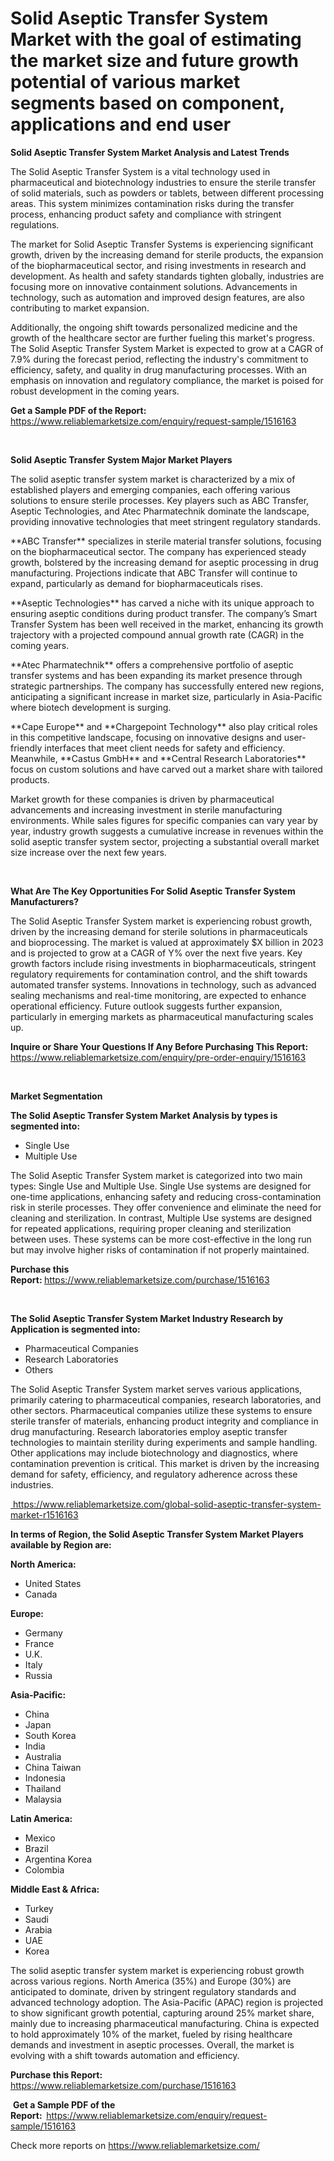 <p><h1>Solid Aseptic Transfer System Market with the goal of estimating the market size and future growth potential of various market segments based on component, applications and end user</h1></p><p><strong>Solid Aseptic Transfer System Market Analysis and Latest Trends</strong></p>
<p><p>The Solid Aseptic Transfer System is a vital technology used in pharmaceutical and biotechnology industries to ensure the sterile transfer of solid materials, such as powders or tablets, between different processing areas. This system minimizes contamination risks during the transfer process, enhancing product safety and compliance with stringent regulations. </p><p>The market for Solid Aseptic Transfer Systems is experiencing significant growth, driven by the increasing demand for sterile products, the expansion of the biopharmaceutical sector, and rising investments in research and development. As health and safety standards tighten globally, industries are focusing more on innovative containment solutions. Advancements in technology, such as automation and improved design features, are also contributing to market expansion. </p><p>Additionally, the ongoing shift towards personalized medicine and the growth of the healthcare sector are further fueling this market's progress. The Solid Aseptic Transfer System Market is expected to grow at a CAGR of 7.9% during the forecast period, reflecting the industry's commitment to efficiency, safety, and quality in drug manufacturing processes. With an emphasis on innovation and regulatory compliance, the market is poised for robust development in the coming years.</p></p>
<p><strong>Get a Sample PDF of the Report:&nbsp;</strong> <a href="https://www.reliablemarketsize.com/enquiry/request-sample/1516163?utm_campaign=2773&utm_medium=2&utm_source=Github&utm_content=ia&utm_term=29032025&utm_id=solid-aseptic-transfer-system">https://www.reliablemarketsize.com/enquiry/request-sample/1516163</a></p>
<p>&nbsp;</p>
<p><strong>Solid Aseptic Transfer System Major Market Players</strong></p>
<p><p>The solid aseptic transfer system market is characterized by a mix of established players and emerging companies, each offering various solutions to ensure sterile processes. Key players such as ABC Transfer, Aseptic Technologies, and Atec Pharmatechnik dominate the landscape, providing innovative technologies that meet stringent regulatory standards.</p><p>**ABC Transfer** specializes in sterile material transfer solutions, focusing on the biopharmaceutical sector. The company has experienced steady growth, bolstered by the increasing demand for aseptic processing in drug manufacturing. Projections indicate that ABC Transfer will continue to expand, particularly as demand for biopharmaceuticals rises.</p><p>**Aseptic Technologies** has carved a niche with its unique approach to ensuring aseptic conditions during product transfer. The company’s Smart Transfer System has been well received in the market, enhancing its growth trajectory with a projected compound annual growth rate (CAGR) in the coming years.</p><p>**Atec Pharmatechnik** offers a comprehensive portfolio of aseptic transfer systems and has been expanding its market presence through strategic partnerships. The company has successfully entered new regions, anticipating a significant increase in market size, particularly in Asia-Pacific where biotech development is surging.</p><p>**Cape Europe** and **Chargepoint Technology** also play critical roles in this competitive landscape, focusing on innovative designs and user-friendly interfaces that meet client needs for safety and efficiency. Meanwhile, **Castus GmbH** and **Central Research Laboratories** focus on custom solutions and have carved out a market share with tailored products.</p><p>Market growth for these companies is driven by pharmaceutical advancements and increasing investment in sterile manufacturing environments. While sales figures for specific companies can vary year by year, industry growth suggests a cumulative increase in revenues within the solid aseptic transfer system sector, projecting a substantial overall market size increase over the next few years.</p></p>
<p>&nbsp;</p>
<p><strong>What Are The Key Opportunities For Solid Aseptic Transfer System Manufacturers?</strong></p>
<p><p>The Solid Aseptic Transfer System market is experiencing robust growth, driven by the increasing demand for sterile solutions in pharmaceuticals and bioprocessing. The market is valued at approximately $X billion in 2023 and is projected to grow at a CAGR of Y% over the next five years. Key growth factors include rising investments in biopharmaceuticals, stringent regulatory requirements for contamination control, and the shift towards automated transfer systems. Innovations in technology, such as advanced sealing mechanisms and real-time monitoring, are expected to enhance operational efficiency. Future outlook suggests further expansion, particularly in emerging markets as pharmaceutical manufacturing scales up.</p></p>
<p><strong>Inquire or Share Your Questions If Any Before Purchasing This Report:</strong> <a href="https://www.reliablemarketsize.com/enquiry/pre-order-enquiry/1516163?utm_campaign=2773&utm_medium=2&utm_source=Github&utm_content=ia&utm_term=29032025&utm_id=solid-aseptic-transfer-system">https://www.reliablemarketsize.com/enquiry/pre-order-enquiry/1516163</a></p>
<p>&nbsp;</p>
<p><strong>Market Segmentation</strong></p>
<p><strong>The Solid Aseptic Transfer System Market Analysis by types is segmented into:</strong></p>
<p><ul><li>Single Use</li><li>Multiple Use</li></ul></p>
<p><p>The Solid Aseptic Transfer System market is categorized into two main types: Single Use and Multiple Use. Single Use systems are designed for one-time applications, enhancing safety and reducing cross-contamination risk in sterile processes. They offer convenience and eliminate the need for cleaning and sterilization. In contrast, Multiple Use systems are designed for repeated applications, requiring proper cleaning and sterilization between uses. These systems can be more cost-effective in the long run but may involve higher risks of contamination if not properly maintained.</p></p>
<p><strong>Purchase this Report:&nbsp;</strong><a href="https://www.reliablemarketsize.com/purchase/1516163?utm_campaign=2773&utm_medium=2&utm_source=Github&utm_content=ia&utm_term=29032025&utm_id=solid-aseptic-transfer-system">https://www.reliablemarketsize.com/purchase/1516163</a></p>
<p>&nbsp;</p>
<p><strong>The Solid Aseptic Transfer System Market Industry Research by Application is segmented into:</strong></p>
<p><ul><li>Pharmaceutical Companies</li><li>Research Laboratories</li><li>Others</li></ul></p>
<p><p>The Solid Aseptic Transfer System market serves various applications, primarily catering to pharmaceutical companies, research laboratories, and other sectors. Pharmaceutical companies utilize these systems to ensure sterile transfer of materials, enhancing product integrity and compliance in drug manufacturing. Research laboratories employ aseptic transfer technologies to maintain sterility during experiments and sample handling. Other applications may include biotechnology and diagnostics, where contamination prevention is critical. This market is driven by the increasing demand for safety, efficiency, and regulatory adherence across these industries.</p></p>
<p><a href="https://www.reliablemarketsize.com/global-solid-aseptic-transfer-system-market-r1516163?utm_campaign=2773&utm_medium=2&utm_source=Github&utm_content=ia&utm_term=29032025&utm_id=solid-aseptic-transfer-system">&nbsp;https://www.reliablemarketsize.com/global-solid-aseptic-transfer-system-market-r1516163</a></p>
<p><strong>In terms of Region, the Solid Aseptic Transfer System Market Players available by Region are:</strong></p>
<p>
    <p> <strong> North America: </strong>
        <ul>
            <li>United States</li>
            <li>Canada</li>
        </ul>
        </p> 
    <p> <strong> Europe: </strong>
        <ul>
            <li>Germany</li>
            <li>France</li>
            <li>U.K.</li>
            <li>Italy</li>
            <li>Russia</li>
        </ul>
        </p> 
    <p> <strong> Asia-Pacific: </strong>
        <ul>
            <li>China</li>
            <li>Japan</li>
            <li>South Korea</li>
            <li>India</li>
            <li>Australia</li>
            <li>China Taiwan</li>
            <li>Indonesia</li>
            <li>Thailand</li>
            <li>Malaysia</li>
        </ul>
        </p> 
    <p> <strong> Latin America: </strong>
        <ul>
            <li>Mexico</li>
            <li>Brazil</li>
            <li>Argentina Korea</li>
            <li>Colombia</li>
        </ul>
        </p> 
    <p> <strong> Middle East & Africa: </strong>
        <ul>
            <li>Turkey</li>
            <li>Saudi</li>
            <li>Arabia</li>
            <li>UAE</li>
            <li>Korea</li>
        </ul>
    </p>
    </p>
<p><p>The solid aseptic transfer system market is experiencing robust growth across various regions. North America (35%) and Europe (30%) are anticipated to dominate, driven by stringent regulatory standards and advanced technology adoption. The Asia-Pacific (APAC) region is projected to show significant growth potential, capturing around 25% market share, mainly due to increasing pharmaceutical manufacturing. China is expected to hold approximately 10% of the market, fueled by rising healthcare demands and investment in aseptic processes. Overall, the market is evolving with a shift towards automation and efficiency.</p></p>
<p><strong>Purchase this Report: </strong><a href="https://www.reliablemarketsize.com/purchase/1516163?utm_campaign=2773&utm_medium=2&utm_source=Github&utm_content=ia&utm_term=29032025&utm_id=solid-aseptic-transfer-system">https://www.reliablemarketsize.com/purchase/1516163</a></p>
<p>&nbsp;<strong>Get a Sample PDF of the Report:&nbsp;&nbsp;</strong><a href="https://www.reliablemarketsize.com/enquiry/request-sample/1516163?utm_campaign=2773&utm_medium=2&utm_source=Github&utm_content=ia&utm_term=29032025&utm_id=solid-aseptic-transfer-system">https://www.reliablemarketsize.com/enquiry/request-sample/1516163</a></p>
<p><strong></strong></p>
<p>Check more reports on <a href="https://www.reliablemarketsize.com/?utm_campaign=2773&utm_medium=2&utm_source=Github&utm_content=ia&utm_term=29032025&utm_id=solid-aseptic-transfer-system">https://www.reliablemarketsize.com/</a></p>